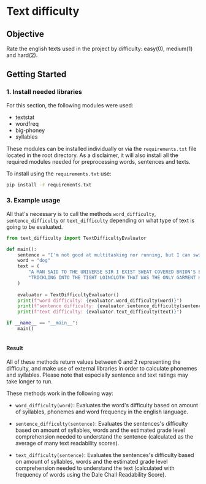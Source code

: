 # Text difficulty

## Objective

Rate the english texts used in the project by difficulty: easy(0), medium(1) and hard(2).

## Getting Started

### 1. Install needed libraries

For this section, the following modules were used:
- textstat
- wordfreq
- big-phoney
- syllables

These modules can be installed individually or via the `requirements.txt` file located in the root directory. As a disclaimer, it will also install all the required modules needed for preprocessing words, sentences and texts.

To install using the `requirements.txt` use:

```bash
pip install -r requirements.txt
```

###  3. Example usage

All that's necessary is to call the methods `word_difficulty`, 
`sentence_difficulty` or `text_difficulty` depending on what type of text is going to be evaluated.

```python
from text_difficulty import TextDifficultyEvaluator

def main():
    sentence = "I'm not good at multitasking nor running, but I can swim."
    word = "dog"
    text = (
        "A MAN SAID TO THE UNIVERSE SIR I EXIST SWEAT COVERED BRION'S BODY "
        "TRICKLING INTO THE TIGHT LOINCLOTH THAT WAS THE ONLY GARMENT HE WORE"
    )
    
    evaluator = TextDifficultyEvaluator()
    print(f"word difficulty: {evaluator.word_difficulty(word)}")
    print(f"sentence difficulty: {evaluator.sentence_difficulty(sentence)}")
    print(f"text difficulty: {evaluator.text_difficulty(text)}")  

if __name__ == "__main__":
    main()
    
```
#### Result

All of these methods return values between 0 and 2 representing the difficulty,
and make use of external libraries in order to calculate phonemes and syllables. 
Please note that especially sentence and text ratings may take longer to run. 

These methods work in the following way:

- `word_difficulty(word)`: Evaluates the word's difficulty based on amount of
syllables, phonemes and word frequency in the english language.

- `sentence_difficulty(sentence)`: Evaluates the sentences's difficulty based on
amount of syllables, words and the estimated grade level comprehension needed to
understand the sentence (calculated as the average of many text readability scores).

- `text_difficulty(sentence)`: Evaluates the sentences's difficulty based on
amount of syllables, words and the estimated grade level comprehension needed to
understand the text (calculated with frequency of words using the Dale Chall Readability Score).


